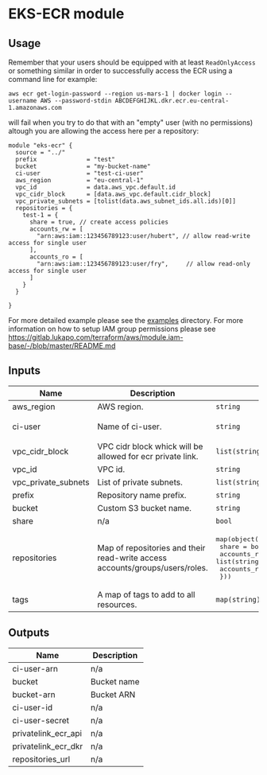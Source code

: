 # EKS-ECR module

## Usage

Remember that your users should be equipped with at least `ReadOnlyAccess` or something similar in order 
to successfully access the ECR using a command line for example:

    aws ecr get-login-password --region us-mars-1 | docker login --username AWS --password-stdin ABCDEFGHIJKL.dkr.ecr.eu-central-1.amazonaws.com

will fail when you try to do that with an "empty" user (with no permissions) altough you are allowing the access here per a repository: 

```hcl-terraform
module "eks-ecr" {
  source = "../"
  prefix              = "test" 
  bucket              = "my-bucket-name" 
  ci-user             = "test-ci-user"
  aws_region          = "eu-central-1"
  vpc_id              = data.aws_vpc.default.id
  vpc_cidr_block      = [data.aws_vpc.default.cidr_block]
  vpc_private_subnets = [tolist(data.aws_subnet_ids.all.ids)[0]]
  repositories = {
    test-1 = {
      share = true, // create access policies
      accounts_rw = [
        "arn:aws:iam::123456789123:user/hubert", // allow read-write access for single user
      ],
      accounts_ro = [
        "arn:aws:iam::123456789123:user/fry",     // allow read-only access for single user
      ]
    }
  }
  
}
```

For more detailed example please see the [examples](examples) directory. For more information on how to setup IAM group permissions please see https://gitlab.lukapo.com/terraform/aws/module.iam-base/-/blob/master/README.md

## Inputs

| Name | Description | Type | Default | Required |
|------|-------------|------|---------|:--------:|
| aws\_region | AWS region. | `string` | n/a | yes |
| ci-user | Name of ci-user. | `string` | `"tf-ci-user"` | no |
| vpc\_cidr\_block | VPC cidr block whick will be allowed for ecr private link. | `list(string)` | n/a | yes |
| vpc\_id | VPC id. | `string` | n/a | yes |
| vpc\_private\_subnets | List of private subnets. | `list(string)` | n/a | yes |
| prefix | Repository name prefix. | `string` | `""` | no |
| bucket | Custom S3 bucket name. | `string` | n/a | yes |
| share | n/a | `bool` | `false` | no |
| repositories | Map of repositories and their read-write access accounts/groups/users/roles. | <pre>map(object({<br>    share    = bool<br>    accounts_rw = list(string)<br>    accounts_ro = list(string)<br>  }))</pre> | n/a | yes |
| tags | A map of tags to add to all resources. | `map(string)` | `{}` | no |

## Outputs

| Name | Description |
|------|-------------|
| ci-user-arn | n/a |
| bucket | Bucket name |
| bucket-arn | Bucket ARN |
| ci-user-id | n/a |
| ci-user-secret | n/a |
| privatelink\_ecr\_api | n/a |
| privatelink\_ecr\_dkr | n/a |
| repositories\_url | n/a |
